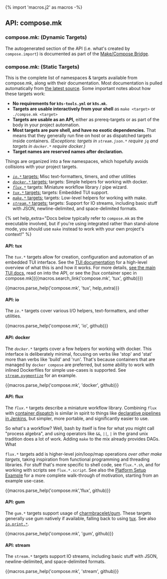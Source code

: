 {% import 'macros.j2' as macros -%}

## API: compose.mk

### compose.mk: (Dynamic Targets)

The autogenerated section of the API (i.e. what's created by `compose.import`) is documented as part of the [Make/Compose Bridge](#makecompose-bridge).

### compose.mk: (Static Targets)

This is the complete list of namespaces & targets available from compose.mk, along with their documentation.  Most documentation is pulled automatically from [the latest source](compose.mk).  Some important notes about how these targets work:

* **No requirements for `k8s-tools.yml` or `k8s.mk`.**
* **Targets are usable interactively from your shell** as `make <target>` or `./compse.mk <target>`
* **Targets are usable as an API,** either as prereq-targets or as part of the body in your project automation.
* **Most targets are pure shell, and have no exotic dependencies.** That means that they generally run fine on host or as dispatched targets inside containers.  *(Exceptions: targets in `stream.json.*` require `jq` and targets in `docker.*` require docker.)*
* **Target names are reserved names after declaration.**

Things are organized into a few namespaces, which hopefully avoids collisions with your project targets.

* [*`io.*`* targets:](/docs/api#api-io)  Misc text-formatters, timers, and other utilities
* [*`docker.*`* targets:](/docs/api#api-docker) targets: Simple helpers for working with docker.
* [*`flux.*`*](/docs/api#api-flux) targets: Miniature workflow library / pipe wizard.
* [*`tux.*`*  targets:](/docs/api#api-tux) targets: Embedded TUI support.
* [*`make.*`*  targets:](/docs/api#api-tux) targets: Low-level helpers for working with make.
* [*`stream.*`* targets:](/docs/api#api-stream) targets: Support for IO streams, including basic stuff with JSON, newline-delimited, and space-delimited formats.

{% set help_extra="Docs below typically refer to `compose.mk` as the executable involved, but if you're using integrated rather than stand-alone mode, you should use `make` instead to work with your own project's context!" %}

#### API: tux

The *`tux.*`* targets allow for creation, configuration and automation of an embedded TUI interface.  See the [TUI documentation](#embedded-tui) for a high-level overview of what this is and how it works.  For more details, [see the main TUI docs](/#embedded-tui), read on into the API, or see the [tux container spec in compose.mk]({{macros.search_link('compose.mk', 'tux', github)}})

{{macros.parse_help('compose.mk', 'tux', help_extra)}}

#### API: io

The *`io.*`* targets cover various I/O helpers, text-formatters, and other utilities.

{{macros.parse_help('compose.mk', 'io', github)}}

#### API: docker

The *`docker.*`* targets cover a few helpers for working with docker.  This interface is deliberately minimal, focusing on verbs like 'stop' and 'stat' more than verbs like 'build' and 'run'.  That's because containers that are managed by `docker compose` are preferred, but some ability to work with inlined Dockerfiles for simple use-cases is supported.  See [`stream.pygmentize`](#streampygmentize) for an example.

{{macros.parse_help('compose.mk', 'docker', github)}}

#### API: flux

The *`flux.*`* targets describe a miniature workflow library.  Combining `flux` with [container dispatch](#container-dispatch) is similar in spirit to things like [declarative pipelines in Jenkins](https://www.jenkins.io/doc/book/pipeline/syntax/#declarative-pipeline), but simpler, more portable, and significantly easier to use.  

So what's a workflow?  Well, bash by itself is fine for what you might call "process algebra", and using operators like `&&`, `||`, `|` in the grand unix tradition does a lot of work.  Adding `make` to the mix already provides DAGs.  What 

`flux.*` targets add is higher-level join/loop/map operations *over other make targets*, taking inspiration from functional programming and threading libraries.  For stuff that's more specific to shell code, see `flux.*.sh`, and for working with scripts see `flux.*.script`.  See also the [Platform Setup Example](#demo-platform-setup) for a more complete walk-through of motivation, starting from an example use-case.

{{macros.parse_help('compose.mk','flux', github)}}

#### API: gum

The `gum.*` targets support usage of [charmbracelet/gum](#).  These targets generally use gum natively if available, falling back to using [tux](#api-tux).  See also [`io.print.*`](#api-io).

{{macros.parse_help('compose.mk', 'gum', github)}}

#### API: stream

The `stream.*` targets support IO streams, including basic stuff with JSON, newline-delimited, and space-delimited formats.

{{macros.parse_help('compose.mk', 'stream', github)}}

